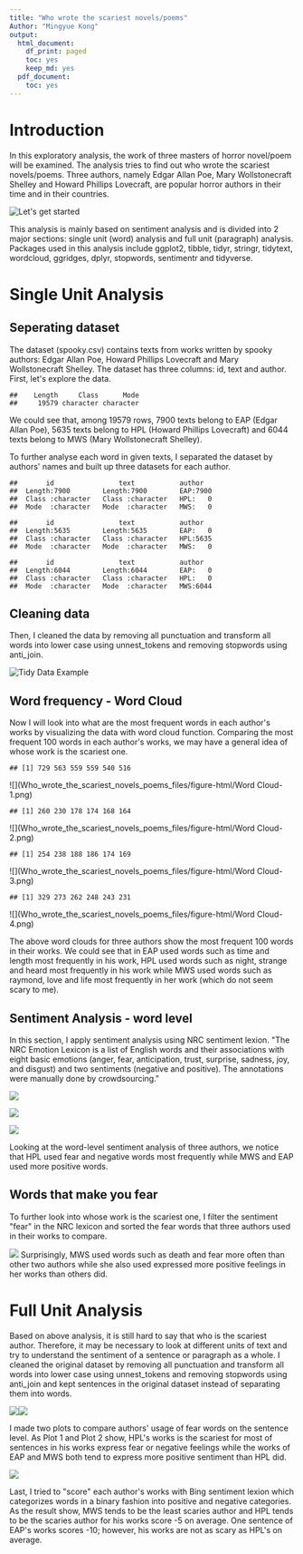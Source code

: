 ```yaml
---
title: "Who wrote the scariest novels/poems"
Author: "Mingyue Kong"
output:
  html_document:
    df_print: paged
    toc: yes
    keep_md: yes
  pdf_document:
    toc: yes
---
```

# Introduction

In this exploratory analysis, the work of three masters of horror novel/poem will be examined. The analysis tries to find out who wrote the scariest novels/poems. Three authors, namely Edgar Allan Poe, Mary Wollstonecraft Shelley and Howard Phillips Lovecraft, are popular horror authors in their time and in their countries. 

![Let's get started](/Users/Clairiakong/Desktop/Spooky.PNG)

This analysis is mainly based on sentiment analysis and is divided into 2 major sections: single unit (word) analysis and full unit (paragraph) analysis. Packages used in this analysis include ggplot2, tibble, tidyr, stringr, tidytext, wordcloud, ggridges, dplyr, stopwords, sentimentr and tidyverse. 



# Single Unit Analysis
## Seperating dataset

The dataset (spooky.csv) contains texts from works written by spooky authors: Edgar Allan Poe, Howard Phillips Lovecraft and Mary Wollstonecraft Shelley. The dataset has three columns: id, text and author. First, let's explore the data. 

```
##    Length     Class      Mode 
##     19579 character character
```
We could see that, among 19579 rows, 7900 texts belong to EAP (Edgar Allan Poe), 5635 texts belong to HPL (Howard Phillips Lovecraft) and 6044 texts belong to MWS (Mary Wollstonecraft Shelley). 

To further analyse each word in given texts, I separated the dataset by authors' names and built up three datasets for each author. 

```
##       id                text           author    
##  Length:7900        Length:7900        EAP:7900  
##  Class :character   Class :character   HPL:   0  
##  Mode  :character   Mode  :character   MWS:   0
```

```
##       id                text           author    
##  Length:5635        Length:5635        EAP:   0  
##  Class :character   Class :character   HPL:5635  
##  Mode  :character   Mode  :character   MWS:   0
```

```
##       id                text           author    
##  Length:6044        Length:6044        EAP:   0  
##  Class :character   Class :character   HPL:   0  
##  Mode  :character   Mode  :character   MWS:6044
```
## Cleaning data

Then, I cleaned the data by removing all punctuation and transform all words into lower case using unnest_tokens and removing stopwords using anti_join. 



![Tidy Data Example](/Users/Clairiakong/Desktop/tidyeap.PNG)

## Word frequency - Word Cloud
Now I will look into what are the most frequent words in each author's works by visualizing the data with word cloud function. Comparing the most frequent 100 words in each author's works, we may have a general idea of whose work is the scariest one. 

```
## [1] 729 563 559 559 540 516
```

![](Who_wrote_the_scariest_novels_poems_files/figure-html/Word Cloud-1.png)<!-- -->

```
## [1] 260 230 178 174 168 164
```

![](Who_wrote_the_scariest_novels_poems_files/figure-html/Word Cloud-2.png)<!-- -->

```
## [1] 254 238 188 186 174 169
```

![](Who_wrote_the_scariest_novels_poems_files/figure-html/Word Cloud-3.png)<!-- -->

```
## [1] 329 273 262 248 243 231
```

![](Who_wrote_the_scariest_novels_poems_files/figure-html/Word Cloud-4.png)<!-- -->

The above word clouds for three authors show the most frequent 100 words in their works. We could see that in EAP used words such as time and length most frequently in his work, HPL used words such as night, strange and heard most frequently in his work while MWS used words such as raymond, love and life most frequently in her work (which do not seem scary to me).

## Sentiment Analysis - word level

In this section, I apply sentiment analysis using NRC sentiment lexion. "The NRC Emotion Lexicon is a list of English words and their associations with eight basic emotions (anger, fear, anticipation, trust, surprise, sadness, joy, and disgust) and two sentiments (negative and positive). The annotations were manually done by crowdsourcing." 



![](Who_wrote_the_scariest_novels_poems_files/figure-html/unnamed-chunk-2-1.png)<!-- -->




![](Who_wrote_the_scariest_novels_poems_files/figure-html/unnamed-chunk-4-1.png)<!-- -->




![](Who_wrote_the_scariest_novels_poems_files/figure-html/unnamed-chunk-6-1.png)<!-- -->

Looking at the word-level sentiment analysis of three authors, we notice that HPL used fear and negative words most frequently while MWS and EAP used more positive words. 

## Words that make you fear

To further look into whose work is the scariest one, I filter the sentiment "fear" in the NRC lexicon and sorted the fear words that three authors used in their works to compare. 



![](Who_wrote_the_scariest_novels_poems_files/figure-html/unnamed-chunk-8-1.png)<!-- -->
Surprisingly, MWS used words such as death and fear more often than other two authors while she also used expressed more positive feelings in her works than others did. 

# Full Unit Analysis

Based on above analysis, it is still hard to say that who is the scariest author. Therefore, it may be necessary to look at different units of text and try to understand the sentiment of a sentence or paragraph as a whole. I cleaned the original dataset by removing all punctuation and transform all words into lower case using unnest_tokens and removing stopwords using anti_join and kept sentences in the original dataset instead of separating them into words. 



![](Who_wrote_the_scariest_novels_poems_files/figure-html/unnamed-chunk-10-1.png)<!-- -->![](Who_wrote_the_scariest_novels_poems_files/figure-html/unnamed-chunk-10-2.png)<!-- -->

I made two plots to compare authors' usage of fear words on the sentence level. As Plot 1 and Plot 2 show, HPL's works is the scariest for most of sentences in his works express fear or negative feelings while the works of EAP and MWS both tend to express more positive sentiment than HPL did. 

![](Who_wrote_the_scariest_novels_poems_files/figure-html/unnamed-chunk-11-1.png)<!-- -->

Last, I tried to "score" each author's works with Bing sentiment lexion which categorizes words in a binary fashion into positive and negative categories. As the result show, MWS tends to be the least scaries author and HPL tends to be the scaries author for his works score -5 on average. One sentence of EAP's works scores -10; however, his works are not as scary as HPL's on average. 

